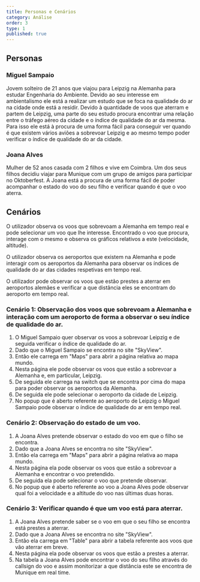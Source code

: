 ```yaml
---
title: Personas e Cenários
category: Análise
order: 3
type: 1
published: true
---
```


## Personas

### Miguel Sampaio
Jovem solteiro de 21 anos que viajou para Leipzig na Alemanha para estudar Engenharia do Ambiente. Devido ao seu interesse em ambientalismo ele está a realizar um estudo que se foca na qualidade do ar na cidade onde está a residir. Devido à quantidade de voos que aterram e partem de Leipzig, uma parte do seu estudo procura encontrar uma relação entre o tráfego aéreo da cidade e o índice de qualidade do ar da mesma. Para isso ele está à procura de uma forma fácil para conseguir ver quando é que existem vários aviões a sobrevoar Leipzig e ao mesmo tempo poder verificar o índice de qualidade do ar da cidade. 

### Joana Alves
Mulher de 52 anos casada com 2 filhos e vive em Coimbra. Um dos seus filhos decidiu viajar para Munique com um grupo de amigos para participar no Oktoberfest. A Joana está a procura de uma forma fácil de poder acompanhar o estado do voo do seu filho e verificar quando é que o voo aterra.

## Cenários
O utilizador observa os voos que sobrevoam a Alemanha em tempo real e pode selecionar um voo que lhe interesse. Encontrado o voo que procura, interage com o mesmo e observa os gráficos relativos a este (velocidade, altitude).

O utilizador observa os aeroportos que existem na Alemanha e pode interagir com os aeroportos da Alemanha para observar os índices de qualidade do ar das cidades respetivas em tempo real.

O utilizador pode observar os voos que estão prestes a aterrar em aeroportos alemães e verificar a que distância eles se encontram do aeroporto em tempo real.

### Cenário 1:  Observação dos voos que sobrevoam a Alemanha e interação com um aeroporto de forma a observar o seu índice de qualidade do ar.

1. O Miguel Sampaio quer observar os voos a sobrevoar Leipzig e de seguida verificar o índice de qualidade do ar.
2. Dado que o Miguel Sampaio se encontra no site "SkyView".
3. Então ele carrega em "Maps" para abrir a página relativa ao mapa mundo.
4. Nesta página ele pode observar os voos que estão a sobrevoar a Alemanha e, em particular, Leipzig.
5. De seguida ele carrega na switch que se encontra por cima do mapa para poder observar os aeroportos da Alemanha.
6. De seguida ele pode selecionar o aeroporto da cidade de Leipzig.
7. No popup que é aberto referente ao aeroporto de Leipzig o Miguel Sampaio pode observar o índice de qualidade do ar em tempo real.

### Cenário 2:  Observação do estado de um voo.

1. A Joana Alves pretende observar o estado do voo em que o filho se encontra.
2. Dado que a Joana Alves se encontra no site "SkyView".
3. Então ela carrega em "Maps" para abrir a página relativa ao mapa mundo.
4. Nesta página ela pode observar os voos que estão a sobrevoar a Alemanha e encontrar o voo pretendido.
5. De seguida ela pode selecionar o voo que pretende observar.
6. No popup que é aberto referente ao voo a Joana Alves pode observar qual foi a velocidade e a altitude do voo nas últimas duas horas.

### Cenário 3:  Verificar quando é que um voo está para aterrar.

1. A Joana Alves pretende saber se o voo em que o seu filho se encontra está prestes a aterrar.
2. Dado que a Joana Alves se encontra no site "SkyView".
3. Então ela carrega em "Table" para abrir a tabela referente aos voos que vão aterrar em breve.
4. Nesta página ela pode observar os voos que estão a prestes a aterrar.
5. Na tabela a Joana Alves pode encontrar o voo do seu filho através do callsign do voo e assim monitorizar a que distância este se encontra de Munique em real time.
